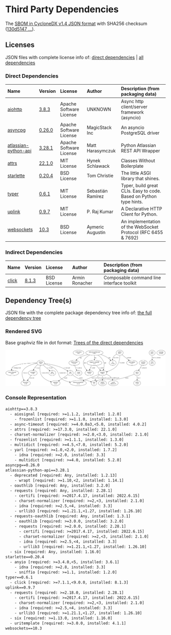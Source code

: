 # Third Party Dependencies

<!--[[[fill sbom_sha256()]]]-->
The [SBOM in CycloneDX v1.4 JSON format](https://github.com/sthagen/pilli/blob/default/sbom.json) with SHA256 checksum ([130d5147 ...](https://raw.githubusercontent.com/sthagen/pilli/default/sbom.json.sha256 "sha256:130d5147eb99d2a15823fd3e788103dc18f7193416e4cd353bfa6fc6821e77c8")).
<!--[[[end]]] (checksum: 65faa339c37762da4ec719d037002223)-->
## Licenses 

JSON files with complete license info of: [direct dependencies](direct-dependency-licenses.json) | [all dependencies](all-dependency-licenses.json)

### Direct Dependencies

<!--[[[fill direct_dependencies_table()]]]-->
| Name                                                                          | Version                                                         | License                 | Author            | Description (from packaging data)                                  |
|:------------------------------------------------------------------------------|:----------------------------------------------------------------|:------------------------|:------------------|:-------------------------------------------------------------------|
| [aiohttp](https://github.com/aio-libs/aiohttp)                                | [3.8.3](https://pypi.org/project/aiohttp/3.8.3/)                | Apache Software License | UNKNOWN           | Async http client/server framework (asyncio)                       |
| [asyncpg](https://github.com/MagicStack/asyncpg)                              | [0.26.0](https://pypi.org/project/asyncpg/0.26.0/)              | Apache Software License | MagicStack Inc    | An asyncio PostgreSQL driver                                       |
| [atlassian-python-api](https://github.com/atlassian-api/atlassian-python-api) | [3.28.1](https://pypi.org/project/atlassian-python-api/3.28.1/) | Apache Software License | Matt Harasymczuk  | Python Atlassian REST API Wrapper                                  |
| [attrs](https://www.attrs.org/)                                               | [22.1.0](https://pypi.org/project/attrs/22.1.0/)                | MIT License             | Hynek Schlawack   | Classes Without Boilerplate                                        |
| [starlette](https://github.com/encode/starlette)                              | [0.20.4](https://pypi.org/project/starlette/0.20.4/)            | BSD License             | Tom Christie      | The little ASGI library that shines.                               |
| [typer](https://github.com/tiangolo/typer)                                    | [0.6.1](https://pypi.org/project/typer/0.6.1/)                  | MIT License             | Sebastián Ramírez | Typer, build great CLIs. Easy to code. Based on Python type hints. |
| [uplink](https://uplink.readthedocs.io/)                                      | [0.9.7](https://pypi.org/project/uplink/0.9.7/)                 | MIT License             | P. Raj Kumar      | A Declarative HTTP Client for Python.                              |
| [websockets](https://github.com/aaugustin/websockets)                         | [10.3](https://pypi.org/project/websockets/10.3/)               | BSD License             | Aymeric Augustin  | An implementation of the WebSocket Protocol (RFC 6455 & 7692)      |
<!--[[[end]]] (checksum: dbb9c4462c22ee9a86e2be273d5387a2)-->

### Indirect Dependencies

<!--[[[fill indirect_dependencies_table()]]]-->
| Name                                          | Version                                        | License     | Author         | Description (from packaging data)         |
|:----------------------------------------------|:-----------------------------------------------|:------------|:---------------|:------------------------------------------|
| [click](https://palletsprojects.com/p/click/) | [8.1.3](https://pypi.org/project/click/8.1.3/) | BSD License | Armin Ronacher | Composable command line interface toolkit |
<!--[[[end]]] (checksum: dc3a866a7aa3332404bde3da87727cb9)-->

## Dependency Tree(s)

JSON file with the complete package dependency tree info of: [the full dependency tree](package-dependency-tree.json)

### Rendered SVG

Base graphviz file in dot format: [Trees of the direct dependencies](package-dependency-tree.dot.txt)

<img src="./package-dependency-tree.svg" alt="Trees of the direct dependencies" title="Trees of the direct dependencies"/>

### Console Representation

<!--[[[fill dependency_tree_console_text()]]]-->
````console
aiohttp==3.8.3
  - aiosignal [required: >=1.1.2, installed: 1.2.0]
    - frozenlist [required: >=1.1.0, installed: 1.3.0]
  - async-timeout [required: >=4.0.0a3,<5.0, installed: 4.0.2]
  - attrs [required: >=17.3.0, installed: 22.1.0]
  - charset-normalizer [required: >=2.0,<3.0, installed: 2.1.0]
  - frozenlist [required: >=1.1.1, installed: 1.3.0]
  - multidict [required: >=4.5,<7.0, installed: 5.2.0]
  - yarl [required: >=1.0,<2.0, installed: 1.7.2]
    - idna [required: >=2.0, installed: 3.3]
    - multidict [required: >=4.0, installed: 5.2.0]
asyncpg==0.26.0
atlassian-python-api==3.28.1
  - deprecated [required: Any, installed: 1.2.13]
    - wrapt [required: >=1.10,<2, installed: 1.14.1]
  - oauthlib [required: Any, installed: 3.2.0]
  - requests [required: Any, installed: 2.28.1]
    - certifi [required: >=2017.4.17, installed: 2022.6.15]
    - charset-normalizer [required: >=2,<3, installed: 2.1.0]
    - idna [required: >=2.5,<4, installed: 3.3]
    - urllib3 [required: >=1.21.1,<1.27, installed: 1.26.10]
  - requests-oauthlib [required: Any, installed: 1.3.1]
    - oauthlib [required: >=3.0.0, installed: 3.2.0]
    - requests [required: >=2.0.0, installed: 2.28.1]
      - certifi [required: >=2017.4.17, installed: 2022.6.15]
      - charset-normalizer [required: >=2,<3, installed: 2.1.0]
      - idna [required: >=2.5,<4, installed: 3.3]
      - urllib3 [required: >=1.21.1,<1.27, installed: 1.26.10]
  - six [required: Any, installed: 1.16.0]
starlette==0.20.4
  - anyio [required: >=3.4.0,<5, installed: 3.6.1]
    - idna [required: >=2.8, installed: 3.3]
    - sniffio [required: >=1.1, installed: 1.2.0]
typer==0.6.1
  - click [required: >=7.1.1,<9.0.0, installed: 8.1.3]
uplink==0.9.7
  - requests [required: >=2.18.0, installed: 2.28.1]
    - certifi [required: >=2017.4.17, installed: 2022.6.15]
    - charset-normalizer [required: >=2,<3, installed: 2.1.0]
    - idna [required: >=2.5,<4, installed: 3.3]
    - urllib3 [required: >=1.21.1,<1.27, installed: 1.26.10]
  - six [required: >=1.13.0, installed: 1.16.0]
  - uritemplate [required: >=3.0.0, installed: 4.1.1]
websockets==10.3
````
<!--[[[end]]] (checksum: 73741efed0f29a1ca682230ee6851ce7)-->
